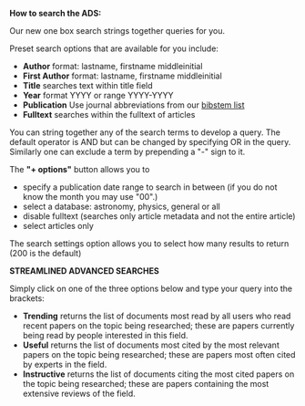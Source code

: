 <B>How to search the ADS:</B>

Our new one box search strings together queries for you.

Preset search options that are available for you include: <ul> 
  <li><B>Author</B> format: lastname, firstname middleinitial
  <li><B>First Author</B> format: lastname, firstname middleinitial
  <li><B>Title</B> searches text within title field
  <li><B>Year</B> format YYYY or range YYYY-YYYY
  <li><B>Publication</B> Use journal abbreviations from our <A HREF=
  "http://adsabs.harvard.edu/abs_doc/journal.abbr.html"> bibstem list </A>
  <li><B>Fulltext</B> searches within the fulltext of articles
  </ul>
  
  You can string together any of the search terms to develop a query.  The default operator is AND but can be changed by specifying OR in the query.  Similarly one can exclude a term by prepending a "-" sign to it.
  
  The <B>"+ options"</B> button allows you to <ul> 
  <li>specify a publication date range to search in between (if you do not know the month you may use "00".)  
  <li>select a database:  astronomy, physics, general or all
  <li>disable fulltext (searches only article metadata and not the entire article)
  <li> select articles only
  </ul>
  
  The search settings option allows you to select how many results to return (200 is the default)
  
  <B>STREAMLINED ADVANCED SEARCHES</B>
  
  Simply click on one of the three options below and type your query into the brackets:
  <ul>
  <li> <B>Trending</B> returns the list of documents most read by all users who read recent papers on the topic being researched; these are papers currently being read by people interested in this field.
  <li> <B>Useful</B> returns the list of documents most cited by the most relevant papers on the topic being researched; these are papers most often cited by experts in the field.
  <li> <B>Instructive</B> returns the list of documents citing the most cited papers on the topic being researched; these are papers containing the most extensive reviews of the field.
  
  
  
